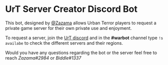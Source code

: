 # UrT Server Creator Discord Bot
This bot, designed by [@Zazama](https://github.com/Zazama/) allows Urban Terror players to request a private game server for their own private use and enjoyment.

To request a server, join the [UrT discord](http://discord.io/urbanterror) and in the **#warbot** channel type `!s availabe` to check the different servers and their regions.

Would you have any questions regarding the bot or the server feel free to reach *Zazama#2984* or *Biddle#1337*
